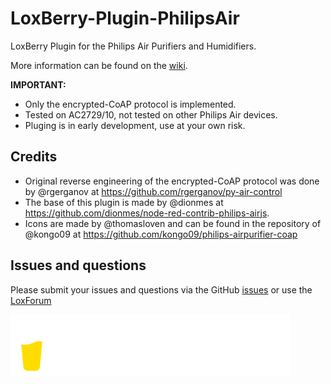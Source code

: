 # LoxBerry-Plugin-PhilipsAir

LoxBerry Plugin for the Philips Air Purifiers and Humidifiers.

More information can be found on the [wiki](https://github.com/nufke/LoxBerry-Plugin-PhilipsAir/wiki).

**IMPORTANT:**
 * Only the encrypted-CoAP protocol is implemented.
 * Tested on AC2729/10, not tested on other Philips Air devices.
 * Pluging is in early development, use at your own risk.

## Credits
 * Original reverse engineering of the encrypted-CoAP protocol was done by @rgerganov at https://github.com/rgerganov/py-air-control
 * The base of this plugin is made by @dionmes at https://github.com/dionmes/node-red-contrib-philips-airjs.
 * Icons are made by @thomasloven and can be found in the repository of @kongo09 at https://github.com/kongo09/philips-airpurifier-coap

## Issues and questions

Please submit your issues and questions via the GitHub [issues](https://github.com/nufke/LoxBerry-Plugin-PhilipsAir/issues) or use the [LoxForum](https://www.loxforum.com)

<a href="https://www.buymeacoffee.com/nufke" target="_blank"><img src="./icons/svg/bmc.svg" alt="Buy Me A Coffee"></a>
